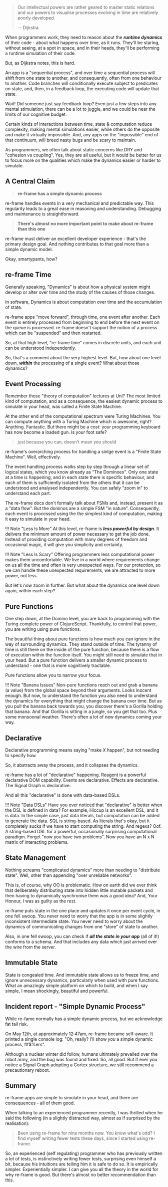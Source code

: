 > Our intellectual powers are rather geared to master static relations and our powers to 
> visualise processes evolving in time are relatively poorly developed. <br>
> 
>    -- Dijkstra


When programmers work, they need to reason about the **_runtime dynamics_** of their code - about
what happens over time, as it runs. They'll be staring, without seeing, at a spot in space, 
and in their heads, they'll be performing a runtime simulation of their code. 

But, as Dijkstra notes, this is hard.

An app is a "sequential process", and over time a sequential process will shift from one state to another, and consequently,
often from one behaviour to another. Code branches will conditionally execute subject to predicates on state, 
and, then, in a feedback loop, the executing code will update that state. 

Wait! Did someone just say feedback loop?
Even just a few steps into any mental stimulation, there
can be a lot to juggle, and we could be near the limits of our cognitive budget.

Certain kinds of interactions between time, state & computation reduce complexity, 
making mental simulations easier, while others do the opposite and make it virtually impossible. And, any
apps on the "impossible" end of that continuum, will breed nasty bugs and be scary to maintain.

As programmers, we often talk about static concerns like DRY and "cohesion vs coupling". Yes, they are all useful, 
but it would be better for us to focus more on the qualities which make the dynamics easier or harder to simulate.

## A Central Claim 

> **re-frame has a simple dynamic process**

re-frame handles events in a very mechanical and predictable way. This
regularity leads to a great ease in reasoning and understanding. Debugging and maintenance is straightforward.

> **There's almost no more important point to make about re-frame than this one**

re-frame must deliver an excellent developer experience - that's the primary design goal. And nothing 
contributes to that goal more than a simple dynamic model.

Okay, smartypants, how?

## re-frame Time 

Generally speaking, "Dynamics" is about how a physical system might develop or alter over time and the study of the causes of those changes. 

In software, Dynamics is about computation over time and the accumulation of state.

re-frame apps "move forward", through time, one event after another. 
Each event is entirely processed
from beginning to end before the next event on the queue is processed. re-frame doesn't support 
the notion of a process which can be "suspended" and then restarted. 

So, at that high level, "re-frame time" comes in discrete units, and each unit can be understood independently.

So, that's a comment about the very highest level. But, how about one level down, **_within_** the processing of a single event? What about those dynamics? 

## Event Processing

Remember those "theory of computation" lectures at Uni? The most limited 
kind of computation, and as a consequence, the easiest dynamic process to simulate in your head,
was called a Finite State Machine. 

At the other end of the computational spectrum were Turing Machines. 
You can compute anything with a Turing Machine which is awesome, right?  Anything. Fantastic. But there might be a cost: your programming keyboard has now become a loaded gun. Is your foot safe? 

> just because you can, doesn't mean you should

re-frame's overarching process for handling a sinlge event is a "Finite State Machine". Well, effectively. 

The event handling process walks step by step through a linear set of logical states,
which you know already as "The Dominoes". Only one state at a time is happening, and in each state
there is specific behaviour, and each of them is sufficiently isolated from the others 
that it can be understood and analysed independently. You can safely "zoom in" to understand each part.

The re-frame docs don't formally talk about FSMs and, instead, present it as a "data flow". But the dominos are a simple FSM "in nature". Consequently, each event is processed using the
the simplest kind of computation, making it easy to simulate in your head. 


!!! Note "Less Is More"
    At this level, re-frame is **_less powerful by design_**. It delivers the minimum amount of power necessary to get the job done. 
    Instead of providing computation with many degrees of freedom and occasional magic, it will give you simplicity and certainty. 

!!! Note "Less Is Scary"
    Offering programmers less computational power makes them uncomfortable. We live in a world where requirements change on us all the time and often is very unexpected ways. For our protection, 
    so we can handle these unexpected requirements, we are attracted to more power, not less.

But let's now zoom in further. But what about the dynamics one level down again, within each step? 

## Pure Functions 

One step down, at the Domino level, you are back to programming with the Turing complete power of ClojureScript.
Thankfully, to control that power, you are writing using pure functions. 

The beautiful thing about pure functions is how much you can ignore in the way of surrounding dynamics. They stand outside of time.
The tyranny of time is still there on the inside of the pure function, because there is a flow of execution within the 
function itself. You might still need to simulate that in your head.  But a pure function delivers a smaller dynamic process to understand - one that is more cognitively tractable. 

Pure functions allow you to narrow your focus.

!!! Note "Banana Issues"
    Non-pure functions reach out and grab a banana (a value) from the global space beyond their arguments.
    Looks inocent enough. But now, to understand the function you also need to understand
    the dynamics for everything that might change the banana over time. But as you 
    pull the banana back towards you, you discover there's a Gorilla holding that banana. 
    And that Gorilla is sitting in a jungle, so you get that too. Plus some monsoonal weather.
    There's often a lot of new dynamics coming your way.

## Declarative 

Declarative programming means saying "make _X_ happen", but not needing to specify how. 

So, it abstracts away the process, and it collapses the dynamics.

re-frame has a lot of "declarative" happening. Reagent is a powerful declarative DOM capability. Events are declarative. 
Effects are declarative. The Signal Graph is declarative. 

And all this "declarative" is done with data-based DSLs. 


!!! Note "Data DSLs"
    Have you ever noticed that "declarative" is better when the DSL is defined in data? 
    For example, Hiccup is an excellent DSL, and it is data. In the simple case, just data literals, but computation can be added to generate the data. 
    SQL is string-based. As literals that's okay, but it completely sucks if we have to start computing the string.
    And regexs? Oof. A string-based DSL for a powerful, occasionally surprising computational paradigm. Forget "now you have two problems". Now you have an N x N matrix of interacting problems.

## State Management 

Nothing screams "complicated dynamics" more than needing to "distribute state". 
Well, other than appending "over unreliable networks".

This is, of course, why OO is problematic. How on earth did we ever think
that deliberately distributing state into hidden little mutable packets and
then having to dynamically synchronise them was a good idea?  And, Your Honour,
I was as guilty as the rest.

re-frame puts state in the one place and updates it once per event cycle, in one fell swoop. 
You never need to worry that the app is in some slightly inconsistent intermediate state.
You never need to worry about the dynamics of communicating changes from one "store" of state to another.

Also, in one fell swoop, you can check if **_all the state in your app_** (all of it!) 
conforms to a schema. And that includes any data which just arrived
over the wire from the server.

## Immutable State

State is congealed time. And immutable state allows us to freeze time, and ignore 
unnecessary dynamics, particularly when used with pure functions. What an amazingly 
simple platform on which to build, and when I say simple, I mean shockingly, beautiful and powerful.


## Incident report - "Simple Dynamic Process"

While re-fame normally has a simple dynamic process, but we acknowledge fat tail risk.

On May 12th, at approximately 12:47am, re-frame became self-aware. It printed a single console log: "Oh, really? I'll show *you* a simple dynamic process, f#$%ers". 

Although a nuclear winter did follow, humans ultimately prevailed over the robot army,
and the bug was found and fixed. So, all good. But if ever you notice a Signal Graph
adopting a Cortex structure, we still recommend a precautionary reboot.

## Summary 

re-frame apps are simple to simulate in your head, and there are consequences - all of them good. 

When talking to an experienced programmer recently, I was thrilled when he said the following (in a slightly distracted way, almost as if surprised by the realisation): 

> Been using re-frame for nine months now. You know what's odd? I find myself writing fewer tests these days, since I started using re-frame. 

So, an experienced (self regulating) programmer who has previously written a lot of tests, 
is instinctively writing fewer tests, surprising even himself a bit, 
because his intuitions are telling him it is safe to do so. 
It is empirically simpler. Experientially simpler. 
I can give you all the theory in the world for why re-frame is good. But there's 
almost no better recommendation than this. 



<!-- 
### Our Goal 

XXX 

Imgaine a world in which all the dynamics for handling an event was turned  into inspectable, browsable data. 
We have a tool called re-frame-10x. 

Our goal with that tool is that we turn all computation into data. 

Clojure is a LISP and the computation of LISPs are uniquely traceable languages. 

Our goal is that every bit of computation 

-->